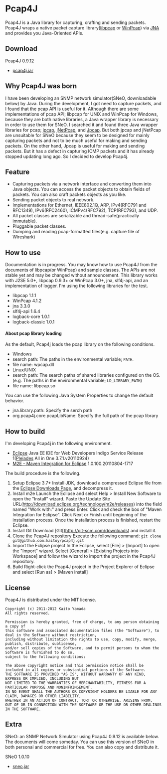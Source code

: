 Pcap4J
======

Pcap4J is a Java library for capturing, crafting and sending packets.
Pcap4J wraps a native packet capture library([libpcap](http://www.tcpdump.org/) or
[WinPcap](http://www.winpcap.org/)) via [JNA](https://github.com/twall/jna)
and provides you Java-Oriented APIs.

Download
--------

Pcap4J 0.9.12

* [pcap4j.jar](/downloads/Kaitoy/pcap4j/pcap4j.jar)

Why Pcap4J was born
--------
I have been developing an SNMP network simulator(SNeO, downloadable below) by Java.
During the development, I got need to capture packets, and I found that the pcap API is useful for it.
Although there are some implementations of pcap API; libpcap for UNIX and WinPcap for Windows,
because they are both native libraries, a Java wrapper library is necessary in order to use them for SNeO.
I searched it and found three Java wrapper libraries for pcap; [jpcap](http://jpcap.sourceforge.net/),
[jNetPcap](http://jnetpcap.com/), and [Jpcap](http://netresearch.ics.uci.edu/kfujii/Jpcap/doc/).
But both jpcap and jNetPcap are unsuitable for SNeO because they seem to be designed for mainly capturing packets
and not to be much useful for making and sending packets. On the other hand, Jpcap is useful for
making and sending packets. But it has a defect in capturing ICMP packets and
it has already stopped updating long ago.
So I decided to develop Pcap4j.

Feature
-------

* Capturing packets via a network interface and converting them into Java objects.
  You can access the packet objects to obtain fields of packets.
  You can also craft packets objects as you like.
* Sending packet objects to real network.
* Implementations for Ethernet, IEEE802.1Q, ARP, IPv4(RFC791 and RFC1349), IPv6(RFC2460), ICMPv4(RFC792), TCP(RFC793), and UDP.
* All packet classes are serializable and thread-safe(practically immutable).
* Pluggable packet classes.
* Dumping and reading pcap-formatted files(e.g. capture file of Wireshark)


How to use
----------

Documentation is in progress. You may know how to use Pcap4J from
the documents of libpcap(or WinPcap) and sample classes.
The APIs are not stable yet and may be changed without announcement.
This library works with J2SE 5.0+, libpcap 0.9.3+ or WinPcap 3.0+, jna, slf4j-api,
and an implementation of logger.
I'm using the following libraries for the test.

* libpcap 1.1.1
* WinPcap 4.1.2
* jna 3.3.0
* slf4j-api 1.6.4
* logback-core 1.0.1
* logback-classic 1.0.1

#### About pcap library loading ####
As the default, Pcap4j loads the pcap library on the following conditions.

* Windows
 * search path: The paths in the environmental variable; `PATH`.
 * file name: wpcap.dll
* Linux/UNIX
 * search path: The search paths of shared libraries configured on the OS.
   (e.g. The paths in the environmental variable; `LD_LIBRARY_PATH`)
 * file name: libpcap.so

You can use the following Java System Properties to change the default behavior.

* jna.library.path: Specify the serch path
* org.pcap4j.core.pcapLibName: Specify the full path of the pcap library

How to build
------------
I'm developing Pcap4j in the following environment.

* [Eclipse](http://www.eclipse.org/) Java EE IDE for Web Developers Indigo Service Release 1([Pleiades](http://mergedoc.sourceforge.jp/) All in One 3.7.1.v20110924)
* [M2E - Maven Integration for Eclipse](http://eclipse.org/m2e/download/) 1.0.100.20110804-1717

The build procedure is the following.

1. Setup Eclipse 3.7+
   Install JDK, download a compressed Eclipse file from
   the [Eclipse Downloads Page](http://www.eclipse.org/downloads/), and decompress it.
2. Install m2e
   Launch the Eclipse and select Help > Install New Software to open the "Install" wizard.
   Paste the Update Site URL(http://download.eclipse.org/technology/m2e/releases)
   into the field named "Work with:" and press Enter.
   Click and check the box of "Maven Integration for Eclipse".
   Click Next or Finish until beginning of the installation process.
   Once the installation process is finished, restart the Eclipse.
3. Install Git
   Download [Git[(http://git-scm.com/downloads) and install it.
4. Clone the Pcap4J repository
   Execute the following command: `git clone git@github.com:kaitoy/pcap4j.git`
5. Import the Eclipse project
   In the Eclipse, select [File] > [Import]  to open the "Import" wizard.
   Select [General] > [Existing Projects into Workspace] and
   follow the wizard to import the project in the Pcap4J repository.
6. Build
   Right-click the Pcap4J project in the Project Explorer of Eclipse and select [Run as] > [Maven install]

License
-------

Pcap4J is distributed under the MIT license.

    Copyright (c) 2011-2012 Kaito Yamada
    All rights reserved.

    Permission is hereby granted, free of charge, to any person obtaining a copy of
    this software and associated documentation files (the "Software"), to deal in the Software without restriction,
    including without limitation the rights to use, copy, modify, merge, publish, distribute, sublicense,
    and/or sell copies of the Software, and to permit persons to whom the Software is furnished to do so,
    subject to the following conditions:

    The above copyright notice and this permission notice shall be included in all copies or substantial portions of the Software.
    THE SOFTWARE IS PROVIDED "AS IS", WITHOUT WARRANTY OF ANY KIND, EXPRESS OR IMPLIED, INCLUDING BUT
    NOT LIMITED TO THE WARRANTIES OF MERCHANTABILITY, FITNESS FOR A PARTICULAR PURPOSE AND NONINFRINGEMENT.
    IN NO EVENT SHALL THE AUTHORS OR COPYRIGHT HOLDERS BE LIABLE FOR ANY CLAIM, DAMAGES OR OTHER LIABILITY,
    WHETHER IN AN ACTION OF CONTRACT, TORT OR OTHERWISE, ARISING FROM,
    OUT OF OR IN CONNECTION WITH THE SOFTWARE OR THE USE OR OTHER DEALINGS IN THE SOFTWARE.

Extra
-----

SNeO: an SNMP Network Simulator using Pcap4J 0.9.12 is available below. The documents will come someday.
You can use this version of SNeO in both personal and commercial for free. You can also copy and distribute it.

SNeO 1.0.10

* [sneo.jar](/downloads/Kaitoy/pcap4j/sneo.jar)
